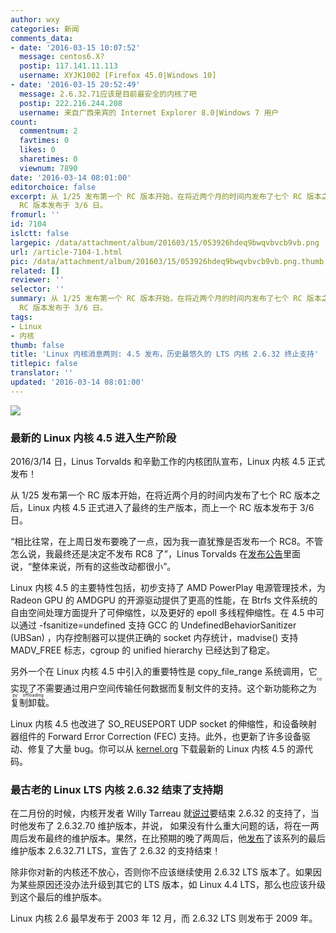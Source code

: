 ```yaml
---
author: wxy
categories: 新闻
comments_data:
- date: '2016-03-15 10:07:52'
  message: centos6.X?
  postip: 117.141.11.113
  username: XYJK1002 [Firefox 45.0|Windows 10]
- date: '2016-03-15 20:52:49'
  message: 2.6.32.71应该是目前最安全的内核了吧
  postip: 222.216.244.208
  username: 来自广西来宾的 Internet Explorer 8.0|Windows 7 用户
count:
  commentnum: 2
  favtimes: 0
  likes: 0
  sharetimes: 0
  viewnum: 7890
date: '2016-03-14 08:01:00'
editorchoice: false
excerpt: 从 1/25 发布第一个 RC 版本开始，在将近两个月的时间内发布了七个 RC 版本之后，Linux 内核 4.5 正式进入了最终的生产版本，而上一个
  RC 版本发布于 3/6 日。
fromurl: ''
id: 7104
islctt: false
largepic: /data/attachment/album/201603/15/053926hdeq9bwqvbvcb9vb.png
url: /article-7104-1.html
pic: /data/attachment/album/201603/15/053926hdeq9bwqvbvcb9vb.png.thumb.jpg
related: []
reviewer: ''
selector: ''
summary: 从 1/25 发布第一个 RC 版本开始，在将近两个月的时间内发布了七个 RC 版本之后，Linux 内核 4.5 正式进入了最终的生产版本，而上一个
  RC 版本发布于 3/6 日。
tags:
- Linux
- 内核
thumb: false
title: 'Linux 内核消息两则: 4.5 发布，历史最悠久的 LTS 内核 2.6.32 终止支持'
titlepic: false
translator: ''
updated: '2016-03-14 08:01:00'
---
```


![](/data/attachment/album/201603/15/053926hdeq9bwqvbvcb9vb.png)


### 最新的 Linux 内核 4.5 进入生产阶段


2016/3/14 日，Linus Torvalds 和辛勤工作的内核团队宣布，Linux 内核 4.5 正式发布！


从 1/25 发布第一个 RC 版本开始，在将近两个月的时间内发布了七个 RC 版本之后，Linux 内核 4.5 正式进入了最终的生产版本，而上一个 RC 版本发布于 3/6 日。


“相比往常，在上周日发布要晚了一点，因为我一直犹豫是否发布一个 RC8。不管怎么说，我最终还是决定不发布 RC8 了”，Linus Torvalds 在[发布公告](http://lkml.iu.edu/hypermail/linux/kernel/1603.1/04467.html)里面说，“整体来说，所有的这些改动都很小”。


Linux 内核 4.5 的主要特性包括，初步支持了 AMD PowerPlay 电源管理技术，为 Radeon GPU 的 AMDGPU 的开源驱动提供了更高的性能，在 Btrfs 文件系统的自由空间处理方面提升了可伸缩性，以及更好的 epoll 多线程伸缩性。在 4.5 中可以通过 -fsanitize=undefined 支持 GCC 的 UndefinedBehaviorSanitizer (UBSan) ，内存控制器可以提供正确的 socket 内存统计，madvise() 支持 MADV\_FREE 标志，cgroup 的 unified hierarchy 已经达到了稳定。


另外一个在 Linux 内核 4.5 中引入的重要特性是 copy\_file\_range 系统调用，它实现了不需要通过用户空间传输任何数据而复制文件的支持。这个新功能称之为<ruby> 复制卸载 <rp>  （ </rp> <rt>  copy offloading </rt> <rp>  ） </rp></ruby>。


Linux 内核 4.5 也改进了 SO\_REUSEPORT UDP socket 的伸缩性，和设备映射器组件的 Forward Error Correction (FEC) 支持。此外，也更新了许多设备驱动、修复了大量 bug。你可以从 [kernel.org](http://kernel.org/) 下载最新的 Linux 内核 4.5 的源代码。


### 最古老的 Linux LTS 内核 2.6.32 结束了支持期


在二月份的时候，内核开发者 Willy Tarreau 就[说过](http://lkml.iu.edu/hypermail/linux/kernel/1601.3/06474.html)要结束 2.6.32 的支持了，当时他发布了 2.6.32.70 维护版本，并说， 如果没有什么重大问题的话，将在一两周后发布最终的维护版本。果然，在比预期的晚了两周后，他[发布](http://lkml.iu.edu/hypermail/linux/kernel/1603.1/03938.html)了该系列的最后维护版本 2.6.32.71 LTS，宣告了 2.6.32 的支持结束！


除非你对新的内核还不放心，否则你不应该继续使用 2.6.32 LTS 版本了。如果因为某些原因还没办法升级到其它的 LTS 版本，如 Linux 4.4 LTS，那么也应该升级到这个最后的维护版本。


Linux 内核 2.6 最早发布于 2003 年 12 月，而 2.6.32 LTS 则发布于 2009 年。